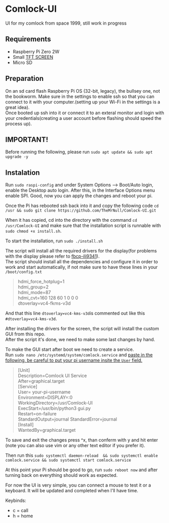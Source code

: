 # Comlock-UI
UI for my comlock from space 1999, still work in progress

## Requirements
- Raspberry Pi Zero 2W
- Small [TFT SCREEN](https://www.amazon.it/-/en/AZDelivery-Display-Compatible-Raspberry-Including/dp/B078J5TS2G/ref=sr_1_7?crid=HC41MH2WFD84&dib=eyJ2IjoiMSJ9.y5XXH9LvkwbqgnAzjvaPxfJafcztFWrMQDXqJj7KCrq4oFssqPPzMOc-hCpdN-kQnZ6ZqnzZLE0eGPpOlAx_8N7kORtoYwAXmbGRINB21lOXHqdt8ibVF8YSRX6cW8tk2aidRZDyFK_bWKRNDhS-VVows4cHHlsLmVzlp1r4h76RXLmvlV2AH-EgiteCa2AwXbFpBujhKcclTulcMh1Omdwc6ApXgFBqEtO1TS9VVe0-JmDl51uwWZCaiC1QG66caGT0xn36q-FF4Bh_vLcmgM_oA0EgPoffAagQl6WbNFM.zznof4WCUuudlayUwq2b-kLUbE1i_EgJIwc45XThFwI&dib_tag=se&keywords=tft%2Bdisplay&qid=1752943426&sprefix=tft%2Bdispla%2Caps%2C123&sr=8-7&th=1)
- Micro SD


## Preparation
On an sd card flash Raspberry Pi OS (32-bit, legacy), the bullsey one, not the bookworm. 
Make sure in the settings to enable ssh so that you can connect to it with your computer.(setting up your Wi-Fi in the settings is a great idea).  
Once booted up ssh into it or connect it to an exteral monitor and login with your credentials(creating a user account before flashing should speed the process up).

## IMPORTANT!
Before running the following, please run `sudo apt update && sudo apt upgrade -y`


## Instalation
Run `sudo raspi-config` and under System Options --> Boot/Auto login, enable the Desktop auto login.
After this, in the  Interface Options menu enable SPI. Good, now you can apply the changes and reboot your pi. 



Once the Pi has rebooted ssh back into it and copy the following code `cd /usr && sudo git clone https://github.com/TheMrNull/Comlock-UI.git`

When it has copied, cd into the directory with the command `cd /usr/Comlock-UI` and make sure that the installation script is runnable with `sudo chmod +x install.sh`.   

To start the installation, run `sudo ./install.sh`

The script will install all the required drivers for the display(for problems with the display please refer to [fbcp-ili9341](https://github.com/juj/fbcp-ili9341.git)).  
The script should install all the dependencies and configure it in order to work and start automatically, if not make sure to have these lines in your `/boot/config.txt`

> hdmi_force_hotplug=1  
hdmi_group=2  
hdmi_mode=87  
hdmi_cvt=160 128 60 1 0 0 0  
dtoverlay=vc4-fkms-v3d
>
And that this line `dtoverlay=vc4-kms-v3d`is commented out like this `#dtoverlay=vc4-kms-v3d`.  

After installing the drivers for the screen, the script will install the custom GUI from this repo.  
After the script it's done, we need to make some last changes by hand.  


To make the GUI start after boot we need to create a service.  
Run `sudo nano /etc/systemd/system/comlock.service` and <ins>paste in the following, be careful to put your pi username insite the `User` field.  </ins>
>[Unit]  
Description=Comlock UI Service  
After=graphical.target  
[Service]  
User= your-pi-username  
Environment=DISPLAY=:0  
WorkingDirectory=/usr/Comlock-UI  
ExecStart=/usr/bin/python3 gui.py  
Restart=on-failure  
StandardOutput=journal
StandardError=journal  
[Install]  
WantedBy=graphical.target
>

To save and exit the changes press ^x, than conferm with y and hit enter (note you can also use vim or any other text editor if you prefer it).  

Then run this `sudo systemctl daemon-reload  &&
sudo systemctl enable comlock.service &&
sudo systemctl start comlock.service`

At this point your Pi should be good to go, run `sudo reboot now` and after turning back on everything should work as expected.

For now  the UI is very simple, you can connect a mouse to test it or a keyboard. It will be updated and completed when I'll have time.  

Keybinds:
- c = call
- h = home

